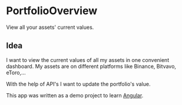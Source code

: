 # PortfolioOverview
View all your assets' current values.

## Idea
I want to view the current values of all my assets in one convenient dashboard. My assets are on different platforms like Binance, Bitvavo, eToro,...

With the help of API's I want to update the portfolio's value.

This app was written as a demo project to learn [Angular](https://angular.io/).
